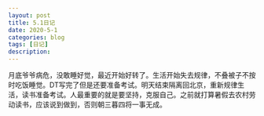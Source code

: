 ```yaml
---
layout: post
title: 5.1日记
date: 2020-5-1
categories: blog
tags: [日记]
description: 
---
```

月底爷爷病危，没敢睡好觉，最近开始好转了。生活开始失去规律，不叠被子不按时吃饭睡觉。DT写完了但是还要准备考试。明天结束隔离回北京，重新规律生活，读书准备考试。人最重要的就是要坚持，克服自己。之前就打算暑假去农村劳动读书，应该说到做到，否则朝三暮四将一事无成。












